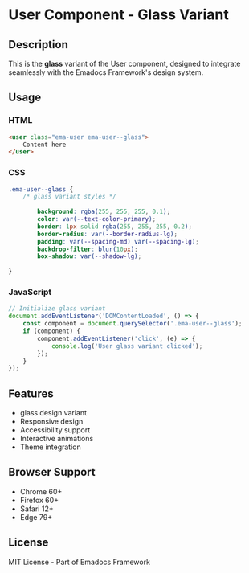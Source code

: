 # User Component - Glass Variant

## Description
This is the **glass** variant of the User component, designed to integrate seamlessly with the Emadocs Framework's design system.

## Usage

### HTML
```html
<user class="ema-user ema-user--glass">
    Content here
</user>
```

### CSS
```css
.ema-user--glass {
    /* glass variant styles */
    
        background: rgba(255, 255, 255, 0.1);
        color: var(--text-color-primary);
        border: 1px solid rgba(255, 255, 255, 0.2);
        border-radius: var(--border-radius-lg);
        padding: var(--spacing-md) var(--spacing-lg);
        backdrop-filter: blur(10px);
        box-shadow: var(--shadow-lg);
    
}
```

### JavaScript
```javascript
// Initialize glass variant
document.addEventListener('DOMContentLoaded', () => {
    const component = document.querySelector('.ema-user--glass');
    if (component) {
        component.addEventListener('click', (e) => {
            console.log('User glass variant clicked');
        });
    }
});
```

## Features
- glass design variant
- Responsive design
- Accessibility support
- Interactive animations
- Theme integration

## Browser Support
- Chrome 60+
- Firefox 60+
- Safari 12+
- Edge 79+

## License
MIT License - Part of Emadocs Framework
